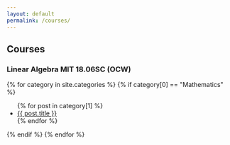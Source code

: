 ```yaml
---
layout: default
permalink: /courses/
---
```


## Courses

### Linear Algebra MIT 18.06SC (OCW)

{% for category in site.categories %}
  {% if category[0] == "Mathematics" %}
  <ul>
    {% for post in category[1] %}
      <li><a href="{{ post.url }}">{{ post.title }}</a></li>
    {% endfor %}
  </ul>
  {% endif %}
{% endfor %}
